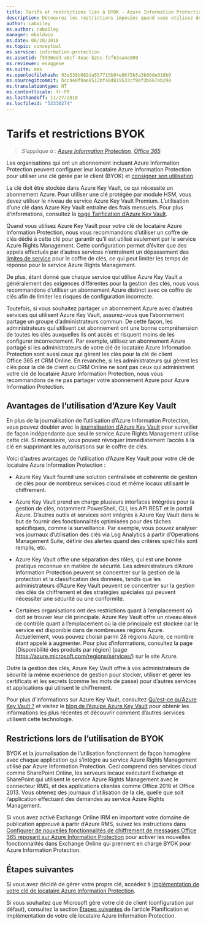```yaml
---
title: Tarifs et restrictions liés à BYOK - Azure Information Protection
description: Découvrez les restrictions imposées quand vous utilisez des clés gérées par le client (BYOK, Bring Your Own Key) avec Azure Information Protection.
author: cabailey
ms.author: cabailey
manager: mbaldwin
ms.date: 08/28/2018
ms.topic: conceptual
ms.service: information-protection
ms.assetid: f5930ed3-a6cf-4eac-b2ec-fcf63aa4e809
ms.reviewer: esaggese
ms.suite: ems
ms.openlocfilehash: 93e538b882da557715b04e8675b5a3b86de018b0
ms.sourcegitcommit: bcc9e0f9ae8512bf48d819533cf8ef3b667eb298
ms.translationtype: HT
ms.contentlocale: fr-FR
ms.lasthandoff: 11/27/2018
ms.locfileid: "52330274"
---
```

# <a name="byok-pricing-and-restrictions"></a>Tarifs et restrictions BYOK

>*S’applique à : [Azure Information Protection](https://azure.microsoft.com/pricing/details/information-protection), [Office 365](http://download.microsoft.com/download/E/C/F/ECF42E71-4EC0-48FF-AA00-577AC14D5B5C/Azure_Information_Protection_licensing_datasheet_EN-US.pdf)*


Les organisations qui ont un abonnement incluant Azure Information Protection peuvent configurer leur locataire Azure Information Protection pour utiliser une clé gérée par le client (BYOK) et [consigner son utilisation](./log-analyze-usage.md). 

La clé doit être stockée dans Azure Key Vault, ce qui nécessite un abonnement Azure. Pour utiliser une clé protégée par module HSM, vous devez utiliser le niveau de service Azure Key Vault Premium. L’utilisation d’une clé dans Azure Key Vault entraîne des frais mensuels. Pour plus d’informations, consultez la [page Tarification d’Azure Key Vault](https://azure.microsoft.com/pricing/details/key-vault/).

Quand vous utilisez Azure Key Vault pour votre clé de locataire Azure Information Protection, nous vous recommandons d’utiliser un coffre de clés dédié à cette clé pour garantir qu’il est utilisé seulement par le service Azure Rights Management. Cette configuration permet d’éviter que des appels effectués par d’autres services n’entraînent un dépassement des [limites de service](/azure/key-vault/key-vault-service-limits) pour le coffre de clés, ce qui peut limiter les temps de réponse pour le service Azure Rights Management.  

De plus, étant donné que chaque service qui utilise Azure Key Vault a généralement des exigences différentes pour la gestion des clés, nous vous recommandons d’utiliser un abonnement Azure distinct avec ce coffre de clés afin de limiter les risques de configuration incorrecte. 

Toutefois, si vous souhaitez partager un abonnement Azure avec d’autres services qui utilisent Azure Key Vault, assurez-vous que l’abonnement partage un groupe d’administrateurs commun. De cette façon, les administrateurs qui utilisent cet abonnement ont une bonne compréhension de toutes les clés auxquelles ils ont accès et risquent moins de les configurer incorrectement. Par exemple, utilisez un abonnement Azure partagé si les administrateurs de votre clé de locataire Azure Information Protection sont aussi ceux qui gèrent les clés pour la clé de client Office 365 et CRM Online. En revanche, si les administrateurs qui gèrent les clés pour la clé de client ou CRM Online ne sont pas ceux qui administrent votre clé de locataire Azure Information Protection, nous vous recommandons de ne pas partager votre abonnement Azure pour Azure Information Protection.

## <a name="benefits-of-using-azure-key-vault"></a>Avantages de l’utilisation d’Azure Key Vault

En plus de la journalisation de l’utilisation d’Azure Information Protection, vous pouvez doubler avec la [journalisation d’Azure Key Vault](/azure/key-vault/key-vault-logging) pour surveiller de façon indépendante que seul le service Azure Rights Management utilise cette clé. Si nécessaire, vous pouvez révoquer immédiatement l’accès à la clé en supprimant les autorisations sur le coffre de clés.

Voici d’autres avantages de l’utilisation d’Azure Key Vault pour votre clé de locataire Azure Information Protection :

- Azure Key Vault fournit une solution centralisée et cohérente de gestion de clés pour de nombreux services cloud et même locaux utilisant le chiffrement.

- Azure Key Vault prend en charge plusieurs interfaces intégrées pour la gestion de clés, notamment PowerShell, CLI, les API REST et le portail Azure. D’autres outils et services sont intégrés à Azure Key Vault dans le but de fournir des fonctionnalités optimisées pour des tâches spécifiques, comme la surveillance. Par exemple, vous pouvez analyser vos journaux d’utilisation des clés via Log Analytics à partir d’Operations Management Suite, définir des alertes quand des critères spécifiés sont remplis, etc.

- Azure Key Vault offre une séparation des rôles, qui est une bonne pratique reconnue en matière de sécurité. Les administrateurs d’Azure Information Protection peuvent se concentrer sur la gestion de la protection et la classification des données, tandis que les administrateurs d’Azure Key Vault peuvent se concentrer sur la gestion des clés de chiffrement et des stratégies spéciales qui peuvent nécessiter une sécurité ou une conformité.

- Certaines organisations ont des restrictions quant à l’emplacement où doit se trouver leur clé principale. Azure Key Vault offre un niveau élevé de contrôle quant à l’emplacement où la clé principale est stockée car le service est disponible dans de nombreuses régions Azure. Actuellement, vous pouvez choisir parmi 28 régions Azure, ce nombre étant appelé à augmenter. Pour plus d’informations, consultez la page [Disponibilité des produits par région] (page https://azure.microsoft.com/regions/services/) sur le site Azure.

Outre la gestion des clés, Azure Key Vault offre à vos administrateurs de sécurité la même expérience de gestion pour stocker, utiliser et gérer les certificats et les secrets (comme les mots de passe) pour d’autres services et applications qui utilisent le chiffrement. 

Pour plus d’informations sur Azure Key Vault, consultez [Qu’est-ce qu’Azure Key Vault ?](/azure/key-vault/key-vault-whatis) et visitez le [blog de l’équipe Azure Key Vault](https://cloudblogs.microsoft.com/kv/) pour obtenir les informations les plus récentes et découvrir comment d’autres services utilisent cette technologie.

## <a name="restrictions-when-using-byok"></a>Restrictions lors de l’utilisation de BYOK

BYOK et la journalisation de l’utilisation fonctionnent de façon homogène avec chaque application qui s’intègre au service Azure Rights Management utilisé par Azure Information Protection. Ceci comprend des services cloud comme SharePoint Online, les serveurs locaux exécutant Exchange et SharePoint qui utilisent le service Azure Rights Management avec le connecteur RMS, et des applications clientes comme Office 2016 et Office 2013. Vous obtenez des journaux d’utilisation de la clé, quelle que soit l’application effectuant des demandes au service Azure Rights Management.

Si vous avez activé Exchange Online IRM en important votre domaine de publication approuvé à partir d’Azure RMS, suivez les instructions dans [Configurer de nouvelles fonctionnalités de chiffrement de messages Office 365 reposant sur Azure Information Protection](https://support.office.com/article/7ff0c040-b25c-4378-9904-b1b50210d00e) pour activer les nouvelles fonctionnalités dans Exchange Online qui prennent en charge BYOK pour Azure Information Protection.

## <a name="next-steps"></a>Étapes suivantes

Si vous avez décidé de gérer votre propre clé, accédez à [Implémentation de votre clé de locataire Azure Information Protection](plan-implement-tenant-key.md#implementing-byok-for-your-azure-information-protection-tenant-key).

Si vous souhaitez que Microsoft gère votre clé de client (configuration par défaut), consultez la section [Étapes suivantes](plan-implement-tenant-key.md#next-steps) de l’article Planification et implémentation de votre clé locataire Azure Information Protection.

